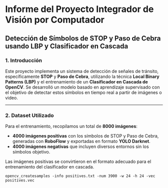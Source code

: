 # **Informe del Proyecto Integrador de Visión por Computador**
## **Detección de Símbolos de STOP y Paso de Cebra usando LBP y Clasificador en Cascada**

### **1. Introducción**
Este proyecto implementa un sistema de detección de señales de tránsito, específicamente **STOP** y **Paso de Cebra**, utilizando la técnica **Local Binary Patterns (LBP)** y el entrenamiento de un **Clasificador en Cascada de OpenCV**. Se desarrolló un modelo basado en aprendizaje supervisado con el objetivo de detectar estos símbolos en tiempo real a partir de imágenes o video.

---

### **2. Dataset Utilizado**
Para el entrenamiento, recopilamos un total de **8000 imágenes**:
- **4000 imágenes positivas** con los símbolos de STOP y Paso de Cebra, generadas con **RoboFlow** y exportadas en formato **YOLO Darknet**.
- **4000 imágenes negativas** que incluyen diversos entornos sin los símbolos objetivo.

Las imágenes positivas se convirtieron en el formato adecuado para el entrenamiento del clasificador en cascada.

```shell
opencv_createsamples -info positives.txt -num 3900 -w 24 -h 24 -vec positives.vec
